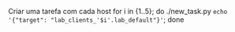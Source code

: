 Criar uma tarefa com cada host
    for i in {1..5}; do ./new_task.py `echo '{"target": "lab_clients_'$i'.lab_default"}'`; done

    
